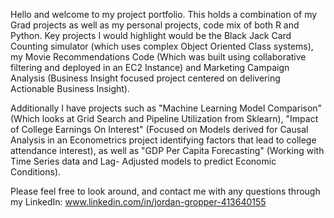 Hello and welcome to my project portfolio. This holds a combination of my Grad projects as well as my personal projects, code mix of both R and Python. Key projects I would highlight would be the Black Jack Card Counting simulator (which uses complex Object Oriented Class systems), my Movie Recommendations Code (Which was built using collaborative filtering and deployed in an EC2 Instance) and Marketing Campaign Analysis (Business Insight focused project centered on delivering Actionable Business Insight). 

Additionally I have projects such as "Machine Learning Model Comparison" (Which looks at Grid Search and Pipeline Utilization from Sklearn), "Impact of College Earnings On Interest" (Focused on Models derived for Causal Analysis in an Econometrics project identifying factors that lead to college attendance interest), as well as "GDP Per Capita Forecasting" (Working with Time Series data and Lag- Adjusted models to predict Economic Conditions).

Please feel free to look around, and contact me with any questions through my LinkedIn: www.linkedin.com/in/jordan-gropper-413640155
